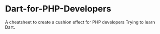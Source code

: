 # Dart-for-PHP-Developers
A cheatsheet to create a cushion effect for PHP developers Trying to learn Dart. 

